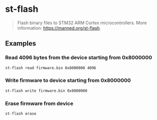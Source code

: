 # st-flash

> Flash binary files to STM32 ARM Cortex microcontrollers. More information: <https://manned.org/st-flash>.

## Examples

### Read 4096 bytes from the device starting from 0x8000000

```bash
st-flash read firmware.bin 0x8000000 4096
```

### Write firmware to device starting from 0x8000000

```bash
st-flash write firmware.bin 0x8000000
```

### Erase firmware from device

```bash
st-flash erase
```
